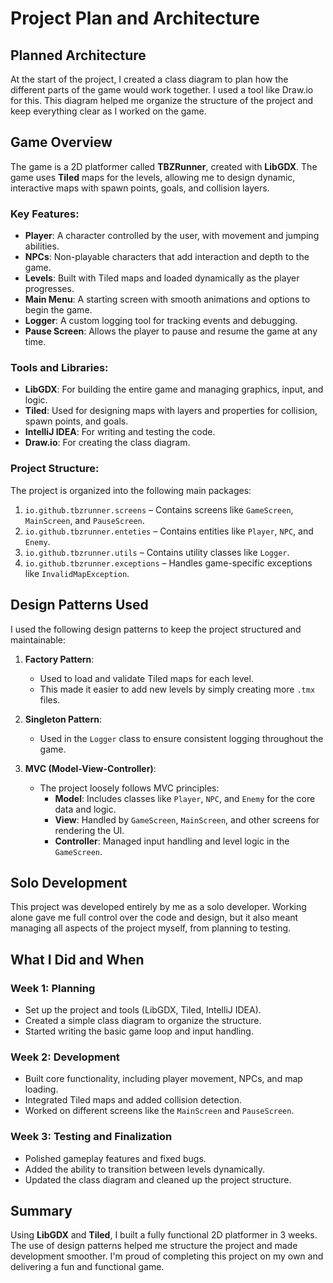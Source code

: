 # Project Plan and Architecture

## Planned Architecture
At the start of the project, I created a class diagram to plan how the different parts of the game would work together. I used a tool like Draw.io for this. This diagram helped me organize the structure of the project and keep everything clear as I worked on the game.

## Game Overview
The game is a 2D platformer called **TBZRunner**, created with **LibGDX**. The game uses **Tiled** maps for the levels, allowing me to design dynamic, interactive maps with spawn points, goals, and collision layers.

### Key Features:
- **Player**: A character controlled by the user, with movement and jumping abilities.
- **NPCs**: Non-playable characters that add interaction and depth to the game.
- **Levels**: Built with Tiled maps and loaded dynamically as the player progresses.
- **Main Menu**: A starting screen with smooth animations and options to begin the game.
- **Logger**: A custom logging tool for tracking events and debugging.
- **Pause Screen**: Allows the player to pause and resume the game at any time.

### Tools and Libraries:
- **LibGDX**: For building the entire game and managing graphics, input, and logic.
- **Tiled**: Used for designing maps with layers and properties for collision, spawn points, and goals.
- **IntelliJ IDEA**: For writing and testing the code.
- **Draw.io**: For creating the class diagram.

### Project Structure:
The project is organized into the following main packages:
1. `io.github.tbzrunner.screens` – Contains screens like `GameScreen`, `MainScreen`, and `PauseScreen`.
2. `io.github.tbzrunner.enteties` – Contains entities like `Player`, `NPC`, and `Enemy`.
3. `io.github.tbzrunner.utils` – Contains utility classes like `Logger`.
4. `io.github.tbzrunner.exceptions` – Handles game-specific exceptions like `InvalidMapException`.

## Design Patterns Used
I used the following design patterns to keep the project structured and maintainable:

1. **Factory Pattern**:
   - Used to load and validate Tiled maps for each level.
   - This made it easier to add new levels by simply creating more `.tmx` files.

2. **Singleton Pattern**:
   - Used in the `Logger` class to ensure consistent logging throughout the game.

3. **MVC (Model-View-Controller)**:
   - The project loosely follows MVC principles:
     - **Model**: Includes classes like `Player`, `NPC`, and `Enemy` for the core data and logic.
     - **View**: Handled by `GameScreen`, `MainScreen`, and other screens for rendering the UI.
     - **Controller**: Managed input handling and level logic in the `GameScreen`.

## Solo Development
This project was developed entirely by me as a solo developer. Working alone gave me full control over the code and design, but it also meant managing all aspects of the project myself, from planning to testing.

## What I Did and When

### Week 1: Planning
- Set up the project and tools (LibGDX, Tiled, IntelliJ IDEA).
- Created a simple class diagram to organize the structure.
- Started writing the basic game loop and input handling.

### Week 2: Development
- Built core functionality, including player movement, NPCs, and map loading.
- Integrated Tiled maps and added collision detection.
- Worked on different screens like the `MainScreen` and `PauseScreen`.

### Week 3: Testing and Finalization
- Polished gameplay features and fixed bugs.
- Added the ability to transition between levels dynamically.
- Updated the class diagram and cleaned up the project structure.

## Summary
Using **LibGDX** and **Tiled**, I built a fully functional 2D platformer in 3 weeks. The use of design patterns helped me structure the project and made development smoother. I'm proud of completing this project on my own and delivering a fun and functional game.
